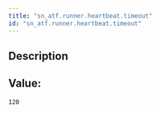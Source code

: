 ```yaml
---
title: "sn_atf.runner.heartbeat.timeout"
id: "sn_atf.runner.heartbeat.timeout"
---
```

## Description



## Value: 
```
120
```